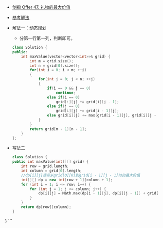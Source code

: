 - [剑指 Offer 47. 礼物的最大价值](https://leetcode-cn.com/problems/li-wu-de-zui-da-jie-zhi-lcof/)
- [参考解法](https://leetcode-cn.com/problems/li-wu-de-zui-da-jie-zhi-lcof/solution/mian-shi-ti-47-li-wu-de-zui-da-jie-zhi-dong-tai-gu/)
- 解法一：动态规划
    + 分第一行第一列，判断即可。
    ```C++
    class Solution {
    public:
        int maxValue(vector<vector<int>>& grid) {
            int m = grid.size();
            int n = grid[0].size();
            for(int i = 0; i < m; ++i)
            {
                for(int j = 0; j < n; ++j)
                {
                    if(i == 0 && j == 0)
                        continue;
                    else if(i == 0)
                        grid[i][j] += grid[i][j - 1];
                    else if(j == 0)
                        grid[i][j] += grid[i - 1][j];
                    else grid[i][j] += max(grid[i - 1][j], grid[i][j - 1]);
                }
            }
            return grid[m - 1][n - 1];
        }
    };
    ```

- 写法二
    ```C++
    class Solution {
    public int maxValue(int[][] grid) {
        int row = grid.length;
        int column = grid[0].length;
        //dp[i][j]表示从grid[0][0]到grid[i - 1][j - 1]时的最大价值
        int[][] dp = new int[row + 1][column + 1];
        for (int i = 1; i <= row; i++) {
            for (int j = 1; j <= column; j++) {
                dp[i][j] = Math.max(dp[i - 1][j], dp[i][j - 1]) + grid[i - 1][j - 1];
            }
        }
        return dp[row][column];
    }
}
    ```